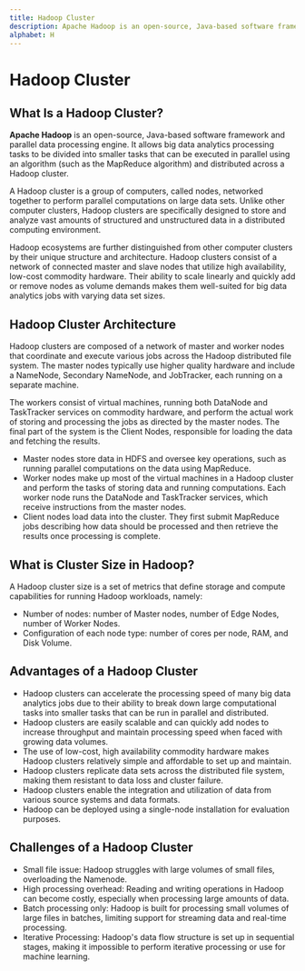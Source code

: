 ```yaml
---
title: Hadoop Cluster
description: Apache Hadoop is an open-source, Java-based software framework and parallel data processing engine. It allows big data analytics processing tasks to be divided into smaller tasks that can be executed in parallel using an algorithm (such as the MapReduce algorithm) and distributed across a Hadoop cluster.
alphabet: H
---
```


# Hadoop Cluster

## What Is a Hadoop Cluster?

**Apache Hadoop** is an open-source, Java-based software framework and parallel data processing engine. It allows big data analytics processing tasks to be divided into smaller tasks that can be executed in parallel using an algorithm (such as the MapReduce algorithm) and distributed across a Hadoop cluster.

A Hadoop cluster is a group of computers, called nodes, networked together to perform parallel computations on large data sets. Unlike other computer clusters, Hadoop clusters are specifically designed to store and analyze vast amounts of structured and unstructured data in a distributed computing environment.

Hadoop ecosystems are further distinguished from other computer clusters by their unique structure and architecture. Hadoop clusters consist of a network of connected master and slave nodes that utilize high availability, low-cost commodity hardware. Their ability to scale linearly and quickly add or remove nodes as volume demands makes them well-suited for big data analytics jobs with varying data set sizes.

## Hadoop Cluster Architecture

Hadoop clusters are composed of a network of master and worker nodes that coordinate and execute various jobs across the Hadoop distributed file system. The master nodes typically use higher quality hardware and include a NameNode, Secondary NameNode, and JobTracker, each running on a separate machine.

The workers consist of virtual machines, running both DataNode and TaskTracker services on commodity hardware, and perform the actual work of storing and processing the jobs as directed by the master nodes. The final part of the system is the Client Nodes, responsible for loading the data and fetching the results.

- Master nodes store data in HDFS and oversee key operations, such as running parallel computations on the data using MapReduce.
- Worker nodes make up most of the virtual machines in a Hadoop cluster and perform the tasks of storing data and running computations. Each worker node runs the DataNode and TaskTracker services, which receive instructions from the master nodes.
- Client nodes load data into the cluster. They first submit MapReduce jobs describing how data should be processed and then retrieve the results once processing is complete.

## What is Cluster Size in Hadoop?

A Hadoop cluster size is a set of metrics that define storage and compute capabilities for running Hadoop workloads, namely:

- Number of nodes: number of Master nodes, number of Edge Nodes, number of Worker Nodes.
- Configuration of each node type: number of cores per node, RAM, and Disk Volume.

## Advantages of a Hadoop Cluster

- Hadoop clusters can accelerate the processing speed of many big data analytics jobs due to their ability to break down large computational tasks into smaller tasks that can be run in parallel and distributed.
- Hadoop clusters are easily scalable and can quickly add nodes to increase throughput and maintain processing speed when faced with growing data volumes.
- The use of low-cost, high availability commodity hardware makes Hadoop clusters relatively simple and affordable to set up and maintain.
- Hadoop clusters replicate data sets across the distributed file system, making them resistant to data loss and cluster failure.
- Hadoop clusters enable the integration and utilization of data from various source systems and data formats.
- Hadoop can be deployed using a single-node installation for evaluation purposes.

## Challenges of a Hadoop Cluster

- Small file issue: Hadoop struggles with large volumes of small files, overloading the Namenode.
- High processing overhead: Reading and writing operations in Hadoop can become costly, especially when processing large amounts of data.
- Batch processing only: Hadoop is built for processing small volumes of large files in batches, limiting support for streaming data and real-time processing.
- Iterative Processing: Hadoop's data flow structure is set up in sequential stages, making it impossible to perform iterative processing or use for machine learning.
